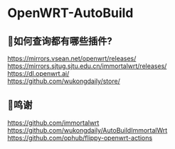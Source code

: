 # OpenWRT-AutoBuild

## 🤔如何查询都有哪些插件?

https://mirrors.vsean.net/openwrt/releases/ <br>
https://mirrors.sjtug.sjtu.edu.cn/immortalwrt/releases/ <br>
https://dl.openwrt.ai/ <br>
https://github.com/wukongdaily/store/ <br>


## 🌟鸣谢

https://github.com/immortalwrt <br>
https://github.com/wukongdaily/AutoBuildImmortalWrt <br>
https://github.com/ophub/flippy-openwrt-actions <br>
